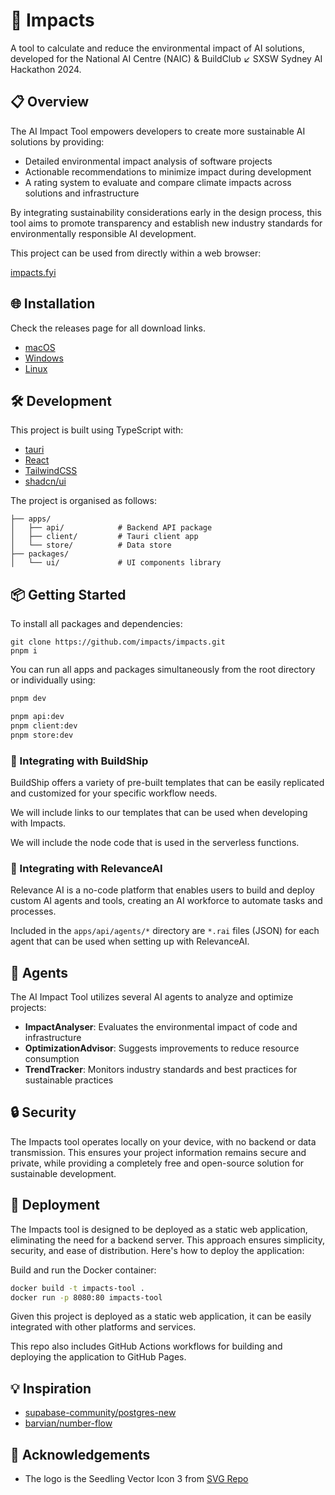 # 🌱 Impacts

A tool to calculate and reduce the environmental impact of AI solutions, developed for the National AI Centre (NAIC) & BuildClub ↙️ SXSW Sydney AI Hackathon 2024.

## 📋 Overview

The AI Impact Tool empowers developers to create more sustainable AI solutions by providing:

- Detailed environmental impact analysis of software projects
- Actionable recommendations to minimize impact during development
- A rating system to evaluate and compare climate impacts across solutions and infrastructure

By integrating sustainability considerations early in the design process, this tool aims to promote transparency and establish new industry standards for environmentally responsible AI development.

This project can be used from directly within a web browser:

[impacts.fyi](https://impacts.fyi)

## 🌐 Installation

Check the releases page for all download links.

- [macOS](https://github.com/impacts/impacts/releases/latest/download/impacts-macos.dmg)
- [Windows](https://github.com/impacts/impacts/releases/latest/download/impacts-windows.exe)
- [Linux]()

## 🛠 Development

This project is built using TypeScript with:

- [tauri](https://tauri.app/)
- [React](https://reactjs.org/)
- [TailwindCSS](https://tailwindcss.com/)
- [shadcn/ui](https://ui.shadcn.com)


The project is organised as follows:

```
├── apps/
│   ├── api/            # Backend API package
│   ├── client/         # Tauri client app
│   └── store/          # Data store
├── packages/
│   └── ui/             # UI components library
```

## 📦 Getting Started

To install all packages and dependencies:
```
git clone https://github.com/impacts/impacts.git
pnpm i
```

You can run all apps and packages simultaneously from the root directory or individually using:
```bash
pnpm dev
```
```bash
pnpm api:dev
pnpm client:dev
pnpm store:dev
```

### 🚀 Integrating with BuildShip

BuildShip offers a variety of pre-built templates that can be easily replicated and customized for your specific workflow needs. 

We will include links to our templates that can be used when developing with Impacts.

We will include the node code that is used in the serverless functions.

### 🔮 Integrating with RelevanceAI

Relevance AI is a no-code platform that enables users to build and deploy custom AI agents and tools, creating an AI workforce to automate tasks and processes.

Included in the ```apps/api/agents/*``` directory are ```*.rai``` files (JSON) for each agent that can be used when setting up with RelevanceAI.

## 🤖 Agents

The AI Impact Tool utilizes several AI agents to analyze and optimize projects:

- **ImpactAnalyser**: Evaluates the environmental impact of code and infrastructure
- **OptimizationAdvisor**: Suggests improvements to reduce resource consumption
- **TrendTracker**: Monitors industry standards and best practices for sustainable practices

## 🔒 Security
The Impacts tool operates locally on your device, with no backend or data transmission. This ensures your project information remains secure and private, while providing a completely free and open-source solution for sustainable development.

## 🚚 Deployment

The Impacts tool is designed to be deployed as a static web application, eliminating the need for a backend server. This approach ensures simplicity, security, and ease of distribution. Here's how to deploy the application:

Build and run the Docker container:

```bash
docker build -t impacts-tool .
docker run -p 8080:80 impacts-tool
```

Given this project is deployed as a static web application, it can be easily integrated with other platforms and services.

This repo also includes GitHub Actions workflows for building and deploying the application to GitHub Pages.

## 💡 Inspiration
- [supabase-community/postgres-new](https://github.com/supabase-community/postgres-new)
- [barvian/number-flow](https://github.com/barvian/number-flow)


## 🙏 Acknowledgements
- The logo is the Seedling Vector Icon 3 from [SVG Repo](https://www.svgrepo.com/svg/347391/seedling)